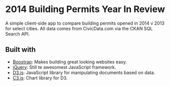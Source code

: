 # 2014 Building Permits Year In Review

A simple client-side app to compare building permits opened in 2014 v 2013 for select cities. All data comes from CivicData.com via the CKAN SQL Search API.

## Built with

* [Boostrap](http://getbootstrap.com/): Makes building great looking websites easy.
* [jQuery](http://jquery.com/): Still te awesomest JavaScript framework.
* [D3.js](http://d3js.org/): JavaScript library for manipulating documents based on data.
* [C3.js](http://c3js.org/): Chart library for D3.